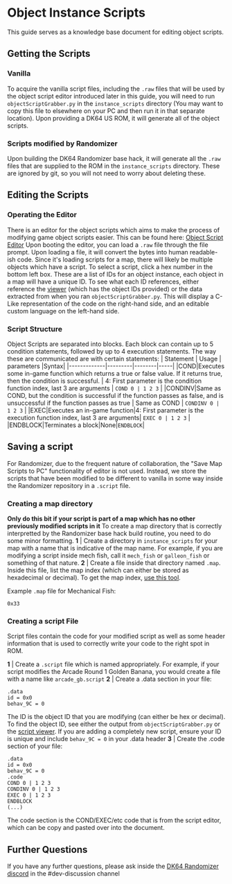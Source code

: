# Object Instance Scripts

This guide serves as a knowledge base document for editing object scripts.
## Getting the Scripts
### Vanilla
To acquire the vanilla script files, including the `.raw` files that will be used by the object script editor introduced later in this guide, you will need to run `objectScriptGrabber.py` in the `instance_scripts` directory (You may want to copy this file to elsewhere on your PC and then run it in that separate location). Upon providing a DK64 US ROM, it will generate all of the object scripts.
### Scripts modified by Randomizer
Upon building the DK64 Randomizer base hack, it will generate all the `.raw` files that are supplied to the ROM in the `instance_scripts` directory. These are ignored by git, so you will not need to worry about deleting these.

## Editing the Scripts
### Operating the Editor
There is an editor for the object scripts which aims to make the process of modifying game object scripts easier. This can be found here: [Object Script Editor](https://theballaam96.github.io/object_script_editor.html)
Upon booting the editor, you can load a `.raw` file through the file prompt. Upon loading a file, it will convert the bytes into human readable-ish code. Since it's loading scripts for a map, there will likely be multiple objects which have a script.
To select a script, click a hex number in the bottom left box. These are a list of IDs for an object instance, each object in a map will have a unique ID. To see what each ID references, either reference the [viewer](https://theballaam96.github.io/object_script_viewer.html) (which has the object IDs provided) or the data extracted from when you ran `objectScriptGrabber.py`. This will display a C-Like representation of the code on the right-hand side, and an editable custom language on the left-hand side.
### Script Structure
Object Scripts are separated into blocks. Each block can contain up to 5 condition statements, followed by up to 4 execution statements. The way these are communicated are with certain statements:
| Statement | Usage | parameters |Syntax|
|-------------|---------|--------|-----|
|COND|Executes some in-game function which returns a true or false value. If it returns true, then the condition is successful. | 4: First parameter is the condition function index, last 3 are arguments | `COND 0 | 1 2 3` |
|CONDINV|Same as COND, but the condition is successful if the function passes as false, and is unsuccessful if the function passes as true | Same as COND | `CONDINV 0 | 1 2 3` |
|EXEC|Executes an in-game function|4: First parameter is the execution function index, last 3 are arguments| `EXEC 0 | 1 2 3` |
|ENDBLOCK|Terminates a block|None|`ENDBLOCK`|
## Saving a script
For Randomizer, due to the frequent nature of collaboration, the "Save Map Scripts to PC" functionality of editor is not used. Instead, we store the scripts that have been modified to be different to vanilla in some way inside the Randomizer repository in a `.script` file. 
### Creating a map directory
**Only do this bit if your script is part of a map which has no other previously modified scripts in it**
To create a map directory that is correctly interpretted by the Randomizer base hack build routine, you need to do some minor formatting.
**1** | Create a directory in `instance_scripts` for your map with a name that is indicative of the map name. For example, if you are modifying a script inside mech fish, call it `mech_fish` or `galleon_fish` or something of that nature.
**2** | Create a file inside that directory named `.map`. Inside this file, list the map index (which can either be stored as hexadecimal or decimal). To get the map index, [use this tool](https://htmlpreview.github.io/?https://github.com/theballaam96/DK64TestScripts/blob/master/Donkey%20Kong%2064/Glitch%20History%20Webpage/maplookup.html#).

Example `.map` file for Mechanical Fish:
```
0x33
```
### Creating a script File
Script files contain the code for your modified script as well as some header information that is used to correctly write your code to the right spot in ROM.

**1** | Create a `.script` file which is named appropriately. For example, if your script modifies the Arcade Round 1 Golden Banana, you would create a file with a name like `arcade_gb.script`
**2** | Create a .data section in your file:
```
.data
id = 0x0
behav_9C = 0
```
The ID is the object ID that you are modifying (can either be hex or decimal). To find the object ID, see either the output from `objectScriptGrabber.py` or the [script viewer](https://theballaam96.github.io/object_script_viewer.html). If you are adding a completely new script, ensure your ID is unique and include `behav_9C = 0` in your .data header
**3** | Create the .code section of your file:
```
.data
id = 0x0
behav_9C = 0
.code
COND 0 | 1 2 3
CONDINV 0 | 1 2 3
EXEC 0 | 1 2 3
ENDBLOCK
(...)
```
The code section is the COND/EXEC/etc code that is from the script editor, which can be copy and pasted over into the document.

## Further Questions
If you have any further questions, please ask inside the [DK64 Randomizer discord](https://discord.dk64randomizer.com) in the #dev-discussion channel
